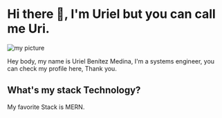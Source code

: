 # Hi there 👋, I'm Uriel but you can call me Uri.
<img src="https://scontent.fmex19-1.fna.fbcdn.net/v/t1.6435-0/p180x540/204908290_4134004453354795_2470857282902321408_n.jpg?_nc_cat=104&ccb=1-3&_nc_sid=730e14&_nc_eui2=AeFaDthAWS0pFbOqiivrSjgK7jHyy8TkoiXuMfLLxOSiJeAB9qWgB7xWqX2XwVrngaTeHA599oAgTsfLvuL7eDpT&_nc_ohc=LDoyja17u7kAX-ieLcy&_nc_ht=scontent.fmex19-1.fna&tp=6&oh=5c0e4824fa7c7e3740c852c88a24e0d1&oe=60DD7D37" alt="my picture" /> 

Hey body, my name is Uriel Benítez Medina, I'm a systems engineer, you can check my profile here, Thank you.

## What's my stack Technology?

My favorite Stack is MERN. 
